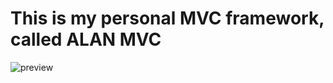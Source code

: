 # This is my personal MVC framework, called ALAN MVC

<img src="https://raw.githubusercontent.com/alnahian2003/alanmvc/master/preview.png" alt="preview">
